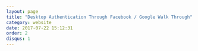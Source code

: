 ```yaml
---
layout: page
title: "Desktop Authentication Through Facebook / Google Walk Through"
category: website
date: 2017-07-22 15:12:31
order: 2
disqus: 1
---
```



